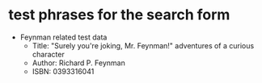 
# test phrases for the search form

+ Feynman related test data
    + Title: "Surely you're joking, Mr. Feynman!" adventures of a curious character
    + Author: Richard P. Feynman 
    + ISBN: 0393316041
